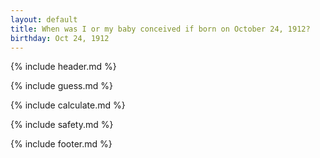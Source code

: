 ```yaml
---
layout: default
title: When was I or my baby conceived if born on October 24, 1912?
birthday: Oct 24, 1912
---
```


{% include header.md %}

{% include guess.md %}

{% include calculate.md %}

{% include safety.md %}

{% include footer.md %}




